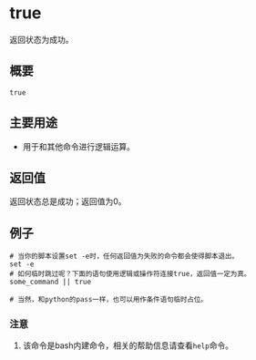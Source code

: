 # true

返回状态为成功。

## 概要

```text
true
```

## 主要用途

* 用于和其他命令进行逻辑运算。

## 返回值

返回状态总是成功；返回值为0。

## 例子

```text
# 当你的脚本设置set -e时，任何返回值为失败的命令都会使得脚本退出。
set -e
# 如何临时跳过呢？下面的语句使用逻辑或操作符连接true，返回值一定为真。
some_command || true

# 当然，和python的pass一样，也可以用作条件语句临时占位。
```

### 注意

1. 该命令是bash内建命令，相关的帮助信息请查看`help`命令。

